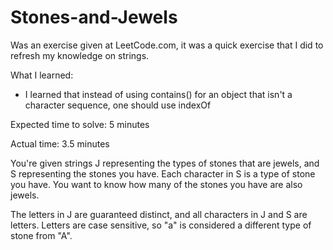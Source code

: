 # Stones-and-Jewels

Was an exercise given at LeetCode.com, it was a quick exercise that I did to refresh my knowledge on strings.


What I learned:
- I learned that instead of using contains() for an object that isn't a character sequence, one should use indexOf


Expected time to solve: 5 minutes

Actual time: 3.5 minutes


You're given strings J representing the types of stones that are jewels, and S representing the stones you have.  Each character in S is a type of stone you have.  You want to know how many of the stones you have are also jewels.

The letters in J are guaranteed distinct, and all characters in J and S are letters. Letters are case sensitive, so "a" is considered a different type of stone from "A".

